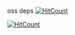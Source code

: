 oss deps
[![HitCount](http://hits.dwyl.io/liangchenye/liangchenye/oss-deps.svg)](http://hits.dwyl.io/liangchenye/liangchenye/oss-deps)

[![HitCount](http://hits.dwyl.io/liangchenye/oss-deps.svg)](http://hits.dwyl.io/liangchenye/oss-deps)
